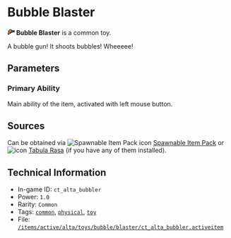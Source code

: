 # Bubble Blaster

<img src="https://raw.githubusercontent.com/Ceterai/Enternia/main/items/active/alta/toys/bubble/blaster/icon.png" alt="Bubble Blaster icon" loading="lazy" width="auto" height="16px"/> **Bubble Blaster** is a common toy.

A bubble gun! It shoots bubbles! Wheeeee!

## Parameters

### Primary Ability

Main ability of the item, activated with left mouse button.

## Sources

Can be obtained via <img src="https://raw.githubusercontent.com/Silverfeelin/Starbound-SpawnableItemPack/master/interface/sip/iconSmall.png" alt="Spawnable Item Pack icon" width="18" height="14"/> [Spawnable Item Pack](https://steamcommunity.com/sharedfiles/filedetails/?id=733665104) or <img src="https://steamuserimages-a.akamaihd.net/ugc/263843960696222713/3EC9A7C005541F7D577EBCB8C5736B4EFC9973D6/" alt="icon" width="8" height="12"/> [Tabula Rasa](https://community.playstarbound.com/resources/the-tabula-rasa.3222/) (if you have any of them installed).

## Technical Information

- In-game ID: `ct_alta_bubbler`
- Power: `1.0`
- Rarity: `Common`
- Tags: [`common`](https://ceterai.github.io/MyEnternia/Wiki/Tags/Common), [`physical`](https://ceterai.github.io/MyEnternia/Wiki/Tags/Physical), [`toy`](https://ceterai.github.io/MyEnternia/Wiki/Tags/Toy)
- File: [`/items/active/alta/toys/bubble/blaster/ct_alta_bubbler.activeitem`](https://github.com/Ceterai/Enternia/blob/main/items/active/alta/toys/bubble/blaster/ct_alta_bubbler.activeitem)
